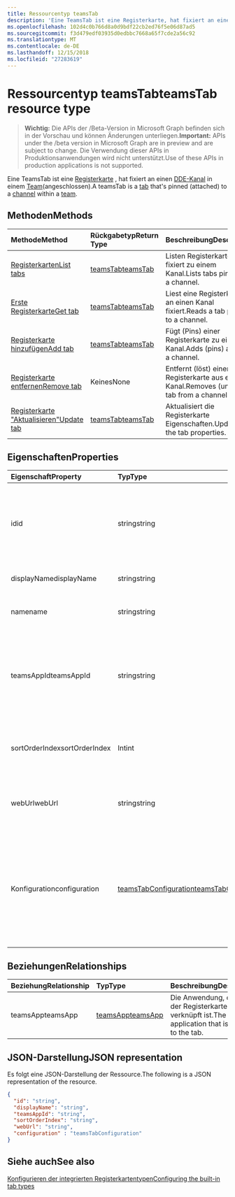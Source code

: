 ```yaml
---
title: Ressourcentyp teamsTab
description: 'Eine TeamsTab ist eine Registerkarte, hat fixiert an einen Kanal innerhalb eines Teams (angeschlossen). '
ms.openlocfilehash: 102d4c0b766d8a0d9bdf22cb2ed76f5e06d87ad5
ms.sourcegitcommit: f3d479edf03935d0edbbc7668a65f7cde2a56c92
ms.translationtype: MT
ms.contentlocale: de-DE
ms.lasthandoff: 12/15/2018
ms.locfileid: "27283619"
---
```

# <a name="teamstab-resource-type"></a><span data-ttu-id="908bb-103">Ressourcentyp teamsTab</span><span class="sxs-lookup"><span data-stu-id="908bb-103">teamsTab resource type</span></span>

> <span data-ttu-id="908bb-104">**Wichtig:** Die APIs der /Beta-Version in Microsoft Graph befinden sich in der Vorschau und können Änderungen unterliegen.</span><span class="sxs-lookup"><span data-stu-id="908bb-104">**Important:** APIs under the /beta version in Microsoft Graph are in preview and are subject to change.</span></span> <span data-ttu-id="908bb-105">Die Verwendung dieser APIs in Produktionsanwendungen wird nicht unterstützt.</span><span class="sxs-lookup"><span data-stu-id="908bb-105">Use of these APIs in production applications is not supported.</span></span>

<span data-ttu-id="908bb-106">Eine TeamsTab ist eine [Registerkarte](../resources/teamstab.md) , hat fixiert an einen [DDE-Kanal](channel.md) in einem [Team](team.md)(angeschlossen).</span><span class="sxs-lookup"><span data-stu-id="908bb-106">A teamsTab is a [tab](../resources/teamstab.md) that's pinned (attached) to a [channel](channel.md) within a [team](team.md).</span></span> 

## <a name="methods"></a><span data-ttu-id="908bb-107">Methoden</span><span class="sxs-lookup"><span data-stu-id="908bb-107">Methods</span></span>

| <span data-ttu-id="908bb-108">Methode</span><span class="sxs-lookup"><span data-stu-id="908bb-108">Method</span></span>       | <span data-ttu-id="908bb-109">Rückgabetyp</span><span class="sxs-lookup"><span data-stu-id="908bb-109">Return Type</span></span>  |<span data-ttu-id="908bb-110">Beschreibung</span><span class="sxs-lookup"><span data-stu-id="908bb-110">Description</span></span>|
|:---------------|:--------|:----------|
|[<span data-ttu-id="908bb-111">Registerkarten</span><span class="sxs-lookup"><span data-stu-id="908bb-111">List tabs</span></span>](../api/teamstab-list.md) | [<span data-ttu-id="908bb-112">teamsTab</span><span class="sxs-lookup"><span data-stu-id="908bb-112">teamsTab</span></span>](teamstab.md) | <span data-ttu-id="908bb-113">Listen Registerkarten fixiert zu einem Kanal.</span><span class="sxs-lookup"><span data-stu-id="908bb-113">Lists tabs pinned to a channel.</span></span>|
|[<span data-ttu-id="908bb-114">Erste Registerkarte</span><span class="sxs-lookup"><span data-stu-id="908bb-114">Get tab</span></span>](../api/teamstab-get.md) | [<span data-ttu-id="908bb-115">teamsTab</span><span class="sxs-lookup"><span data-stu-id="908bb-115">teamsTab</span></span>](teamstab.md) | <span data-ttu-id="908bb-116">Liest eine Registerkarte an einen Kanal fixiert.</span><span class="sxs-lookup"><span data-stu-id="908bb-116">Reads a tab pinned to a channel.</span></span>|
|[<span data-ttu-id="908bb-117">Registerkarte hinzufügen</span><span class="sxs-lookup"><span data-stu-id="908bb-117">Add tab</span></span>](../api/teamstab-add.md) | [<span data-ttu-id="908bb-118">teamsTab</span><span class="sxs-lookup"><span data-stu-id="908bb-118">teamsTab</span></span>](teamstab.md) | <span data-ttu-id="908bb-119">Fügt (Pins) einer Registerkarte zu einem Kanal.</span><span class="sxs-lookup"><span data-stu-id="908bb-119">Adds (pins) a tab to a channel.</span></span>|
|[<span data-ttu-id="908bb-120">Registerkarte entfernen</span><span class="sxs-lookup"><span data-stu-id="908bb-120">Remove tab</span></span>](../api/teamstab-delete.md) | <span data-ttu-id="908bb-121">Keines</span><span class="sxs-lookup"><span data-stu-id="908bb-121">None</span></span> | <span data-ttu-id="908bb-122">Entfernt (löst) einer Registerkarte aus einem Kanal.</span><span class="sxs-lookup"><span data-stu-id="908bb-122">Removes (unpins) a tab from a channel.</span></span>|
|[<span data-ttu-id="908bb-123">Registerkarte "Aktualisieren"</span><span class="sxs-lookup"><span data-stu-id="908bb-123">Update tab</span></span>](../api/teamstab-update.md) | [<span data-ttu-id="908bb-124">teamsTab</span><span class="sxs-lookup"><span data-stu-id="908bb-124">teamsTab</span></span>](teamstab.md) | <span data-ttu-id="908bb-125">Aktualisiert die Registerkarte Eigenschaften.</span><span class="sxs-lookup"><span data-stu-id="908bb-125">Updates the tab properties.</span></span>|


## <a name="properties"></a><span data-ttu-id="908bb-126">Eigenschaften</span><span class="sxs-lookup"><span data-stu-id="908bb-126">Properties</span></span>

|<span data-ttu-id="908bb-127">Eigenschaft</span><span class="sxs-lookup"><span data-stu-id="908bb-127">Property</span></span>|<span data-ttu-id="908bb-128">Typ</span><span class="sxs-lookup"><span data-stu-id="908bb-128">Type</span></span>|<span data-ttu-id="908bb-129">Beschreibung</span><span class="sxs-lookup"><span data-stu-id="908bb-129">Description</span></span>|
|:---------------|:--------|:----------|
|  <span data-ttu-id="908bb-130">id</span><span class="sxs-lookup"><span data-stu-id="908bb-130">id</span></span>              |   <span data-ttu-id="908bb-131">string</span><span class="sxs-lookup"><span data-stu-id="908bb-131">string</span></span>                  |  <span data-ttu-id="908bb-132">Bezeichner, die eine bestimmte Instanz von einer DDE-Kanal Registerkarte Lesen nur eindeutig identifiziert.</span><span class="sxs-lookup"><span data-stu-id="908bb-132">Identifier that uniquely identifies a specific instance of a channel tab. Read only.</span></span>     |
|  <span data-ttu-id="908bb-133">displayName</span><span class="sxs-lookup"><span data-stu-id="908bb-133">displayName</span></span>            |   <span data-ttu-id="908bb-134">string</span><span class="sxs-lookup"><span data-stu-id="908bb-134">string</span></span>                  |  <span data-ttu-id="908bb-135">Der Name der Registerkarte.</span><span class="sxs-lookup"><span data-stu-id="908bb-135">Name of the tab.</span></span>     |
|  <span data-ttu-id="908bb-136">name</span><span class="sxs-lookup"><span data-stu-id="908bb-136">name</span></span>            |   <span data-ttu-id="908bb-137">string</span><span class="sxs-lookup"><span data-stu-id="908bb-137">string</span></span>                  |  <span data-ttu-id="908bb-138">(Veraltet) Der Name der Registerkarte.</span><span class="sxs-lookup"><span data-stu-id="908bb-138">(Deprecated) Name of the tab.</span></span>     |
|  <span data-ttu-id="908bb-139">teamsAppId</span><span class="sxs-lookup"><span data-stu-id="908bb-139">teamsAppId</span></span>           |   <span data-ttu-id="908bb-140">string</span><span class="sxs-lookup"><span data-stu-id="908bb-140">string</span></span>             |  <span data-ttu-id="908bb-141">App-Definition-Bezeichner der Registerkarte. Dieser Wert kann nach der Erstellung der Registerkarte geändert werden.</span><span class="sxs-lookup"><span data-stu-id="908bb-141">App definition identifier of the tab. This value cannot be changed after tab creation.</span></span>     |
|  <span data-ttu-id="908bb-142">sortOrderIndex</span><span class="sxs-lookup"><span data-stu-id="908bb-142">sortOrderIndex</span></span>  |   <span data-ttu-id="908bb-143">Int</span><span class="sxs-lookup"><span data-stu-id="908bb-143">int</span></span>                     |  <span data-ttu-id="908bb-144">Index der Reihenfolge für die Sortierung von Registerkarten verwendet werden soll.</span><span class="sxs-lookup"><span data-stu-id="908bb-144">Index of the order used for sorting tabs.</span></span>     |
|  <span data-ttu-id="908bb-145">webUrl</span><span class="sxs-lookup"><span data-stu-id="908bb-145">webUrl</span></span>          |   <span data-ttu-id="908bb-146">string</span><span class="sxs-lookup"><span data-stu-id="908bb-146">string</span></span>                  |  <span data-ttu-id="908bb-147">Deep-Link-Url der Registerkarte-Instanz.</span><span class="sxs-lookup"><span data-stu-id="908bb-147">Deep link url of the tab instance.</span></span> <span data-ttu-id="908bb-148">Schreibgeschützt.</span><span class="sxs-lookup"><span data-stu-id="908bb-148">Read only.</span></span>     |
|  <span data-ttu-id="908bb-149">Konfiguration</span><span class="sxs-lookup"><span data-stu-id="908bb-149">configuration</span></span>        |   [<span data-ttu-id="908bb-150">teamsTabConfiguration</span><span class="sxs-lookup"><span data-stu-id="908bb-150">teamsTabConfiguration</span></span>](teamstabconfiguration.md) |  <span data-ttu-id="908bb-151">Container für benutzerdefinierte Einstellungen angewendet auf die Registerkarte an. Die Registerkarte gilt nur, wenn diese Eigenschaft festgelegt ist konfiguriert.</span><span class="sxs-lookup"><span data-stu-id="908bb-151">Container for custom settings applied to a tab. The tab is considered configured only once this property is set.</span></span>     |

## <a name="relationships"></a><span data-ttu-id="908bb-152">Beziehungen</span><span class="sxs-lookup"><span data-stu-id="908bb-152">Relationships</span></span>

| <span data-ttu-id="908bb-153">Beziehung</span><span class="sxs-lookup"><span data-stu-id="908bb-153">Relationship</span></span> | <span data-ttu-id="908bb-154">Typ</span><span class="sxs-lookup"><span data-stu-id="908bb-154">Type</span></span>   | <span data-ttu-id="908bb-155">Beschreibung</span><span class="sxs-lookup"><span data-stu-id="908bb-155">Description</span></span> |
|:---------------|:--------|:----------|
|<span data-ttu-id="908bb-156">teamsApp</span><span class="sxs-lookup"><span data-stu-id="908bb-156">teamsApp</span></span>|[<span data-ttu-id="908bb-157">teamsApp</span><span class="sxs-lookup"><span data-stu-id="908bb-157">teamsApp</span></span>](teamsapp.md) | <span data-ttu-id="908bb-158">Die Anwendung, die auf der Registerkarte verknüpft ist.</span><span class="sxs-lookup"><span data-stu-id="908bb-158">The application that is linked to the tab.</span></span> |

## <a name="json-representation"></a><span data-ttu-id="908bb-159">JSON-Darstellung</span><span class="sxs-lookup"><span data-stu-id="908bb-159">JSON representation</span></span>

<span data-ttu-id="908bb-160">Es folgt eine JSON-Darstellung der Ressource.</span><span class="sxs-lookup"><span data-stu-id="908bb-160">The following is a JSON representation of the resource.</span></span>


<!-- {
  "blockType": "resource",
  "baseType": "microsoft.graph.entity",
  "@odata.type": "microsoft.graph.teamsTab"
}-->

```json
{  
  "id": "string",
  "displayName": "string",
  "teamsAppId": "string",
  "sortOrderIndex": "string",
  "webUrl": "string",
  "configuration" : "teamsTabConfiguration"
}

```

<!-- uuid: 8fcb5dbc-d5aa-4681-8e31-b001d5168d79
2015-10-25 14:57:30 UTC -->
<!-- {
  "type": "#page.annotation",
  "description": "teamsTab resource",
  "keywords": "",
  "section": "documentation",
  "tocPath": ""
}-->

## <a name="see-also"></a><span data-ttu-id="908bb-161">Siehe auch</span><span class="sxs-lookup"><span data-stu-id="908bb-161">See also</span></span>

[<span data-ttu-id="908bb-162">Konfigurieren der integrierten Registerkartentypen</span><span class="sxs-lookup"><span data-stu-id="908bb-162">Configuring the built-in tab types</span></span>](/graph/teams-configuring-builtin-tabs)
